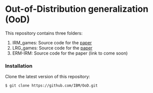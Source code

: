 # Out-of-Distribution generalization (OoD)

This repository contains three folders:

1. IRM_games: Source code for the [paper](https://proceedings.icml.cc/static/paper_files/icml/2020/2777-Paper.pdf)
2. LRG_games: Source code for the [paper](https://arxiv.org/pdf/2010.15234v1.pdf)
3. ERM-IRM: Source code for the paper (link to come soon)

### Installation

Clone the latest version of this repository:

```bash
$ git clone https://github.com/IBM/OoD.git
```